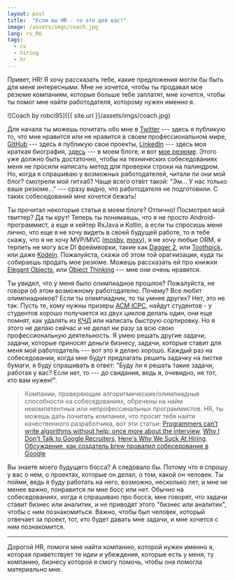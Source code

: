 ```yaml
---
layout: post
title:  "Если вы HR - то это для вас!"
image: /assets/imgs/coach.jpg
lang: ru_RU
tags:
  - cv
  - hiring
  - hr
---
```


Привет, HR! Я хочу рассказать тебе, какие предложения могли бы быть для меня интересными.
Мне не хочется, чтобы ты продавал мое резюме компаниям, которые больше тебе заплатят, мне 
хочется, чтобы ты помог мне найти работодателя, которому нужен именно я.

![Coach by robci95]({{ site.url }}/assets/imgs/coach.jpg)

<!--more-->

Для начала ты можешь почитать обо мне в [Twitter](https://twitter.com/nikialeksey) --- здесь
я публикую то, что мне нравится или не нравится в своем профессиональном мире,
[GitHub](https://github.com/nikialeksey) --- здесь я публикую свои проекты, 
[LinkedIn](https://www.linkedin.com/in/nikialeksey) --- здесь моя краткая биография, 
[здесь](https://nikialeksey.com) --- в моем блоге, и вот [мое резюме](https://www.nikialeksey.com/cv).
Этого уже должно быть достаточно, чтобы на технических собеседованиях меня не просили написать метод для проверки 
строки на палиндром. Но, когда я спрашиваю у возможных работодателей, читали ли они мой блог? смотрели мой 
гитхаб? Чаще всего ответ такой: "Эм... У нас только ваше резюме..." --- сразу видно, что 
работодателя не подготовили. С таких собеседований мне хочется бежать!

Ты прочитал некоторые статьи в моем блоге? Отлично! Посмотрел мой твиттер? Да ты крут!
Теперь ты понимаешь, что я не просто Android-программист, а еще и хейтер RxJava и Kotlin,
а если ты спросишь меня лично, что еще я не хочу видеть в своей будущей работе, то я тебе
скажу, что я не хочу MVP/MVC ([mosby](https://github.com/sockeqwe/mosby), 
[moxy](https://github.com/Arello-Mobile/Moxy)), я не хочу любые ORM, я терпеть не могу все DI 
фреймворки, такие как [Dagger 2](https://google.github.io/dagger/), или [Toothpick](https://github.com/stephanenicolas/toothpick),
или даже [Kodein](http://kodein.org/Kodein-DI/). Пожалуйста, скажи об этом той орагнизации, 
куда ты собираешь продать мое резюме. Можешь рассказать ей про книжки [Elegant Objects](http://www.yegor256.com/elegant-objects.html),
или [Object Thinking](http://davewest.us/product/object-thinking/) --- мне они очень 
нравятся.

Ты увидел, что у меня было олимпиадное прошлое? Пожалуйста, не говори об этом возможному 
работодателю. Почему? Все любят олимпиадников? Если ты олимпиадник, то ты умнее других?
Нет, это не так. Пусть те, кому нужны призеры [ACM ICPC](https://icpc.baylor.edu/), найдут
студентов - у студентов хорошо получается из двух циклов делать один, они еще помнят, как
удалять из [КЧД](https://en.wikipedia.org/wiki/Red%E2%80%93black_tree) или написать быструю сортировку. 
Но я этого не делаю сейчас и не делал ни разу за 
всю свою профессиональную деятельность. Я умею решать другие задачи, задачи, которые приносят деньги
бизнесу, задачи, которые ставит для меня мой работодатель --- вот это я делаю хорошо.
Каждый раз на собеседовании, когда мне будут предлагать решить задачку на листке бумаги,
я буду спрашивать в ответ: "Буду ли я решать такие задачи, работая у вас? Если нет, то
--- до свидания, ведь я, очевидно, не тот, кто вам нужен!". 

> Компании, проверяющие алгоритмические/олимпиадные способности на 
собеседованиях, обречены на найм некомпетентных или непрофессинальных программистов. HR, ты можешь 
дать почитать компании, что просит тебя найти качественного разработчика, 
вот эти статьи:
[Programmers can’t write algorithms without help: once more about the interview](http://www.queworx.com/2019/11/04/programmers-cant-write-algorithms-without-help-again-about-the-interview-again/),
[Why I Don't Talk to Google Recruiters](https://www.yegor256.com/2017/02/21/say-no-to-google-recruiters.html),
[Here's Why We Suck At Hiring](https://www.businessinsider.com/i-was-a-googler-and-boy-did-we-suck-at-hiring-2011-5),
[Обсуждение, как создатель brew провалил собеседование в Google](https://news.ycombinator.com/item?id=9695102)

Вы знаете моего будущего босса? А следовало бы. Потому что я спрошу у вас о нем,
о проектах, которые он делал, о том, какой он человек. Ты пойми, ведь я буду работать на него,
возможно, несколько лет, и мне не менее важно, понравится ли мне босс или нет.
Обычно на собеседованиях, когда я спрашиваю про босса, мне говорят, что задачи ставит бизнес 
или аналитик, и не приводят этого "бизнес или аналитик", чтобы с ним познакомиться.
Важно, чтобы был человек, который отвечает за проект, тот, кто будет давать мне задачи,
и мне хочется с ним познакомится.

---

Дорогой HR, помоги мне найти компанию, которой нужен именно я, которая приветствует
те идеи и убеждения, которые есть у меня, ту компанию, бизнесу которой я смогу 
помочь, чтобы она помогла материально мне.



